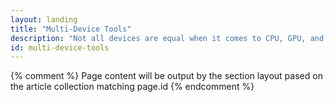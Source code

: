 ```yaml
---
layout: landing
title: "Multi-Device Tools"
description: "Not all devices are equal when it comes to CPU, GPU, and battery life. Often mobile devices are underpowered and subject to slow or unreliable connections. Choose tools and a development workflow that help you build a site that is responsive and performant on all devices. The Web Starter Kit provides the scaffolding, tools, and style guidelines that get you most of the way."
id: multi-device-tools
---
```


{% comment %}
Page content will be output by the section layout pased on the article collection matching page.id
{% endcomment %}

